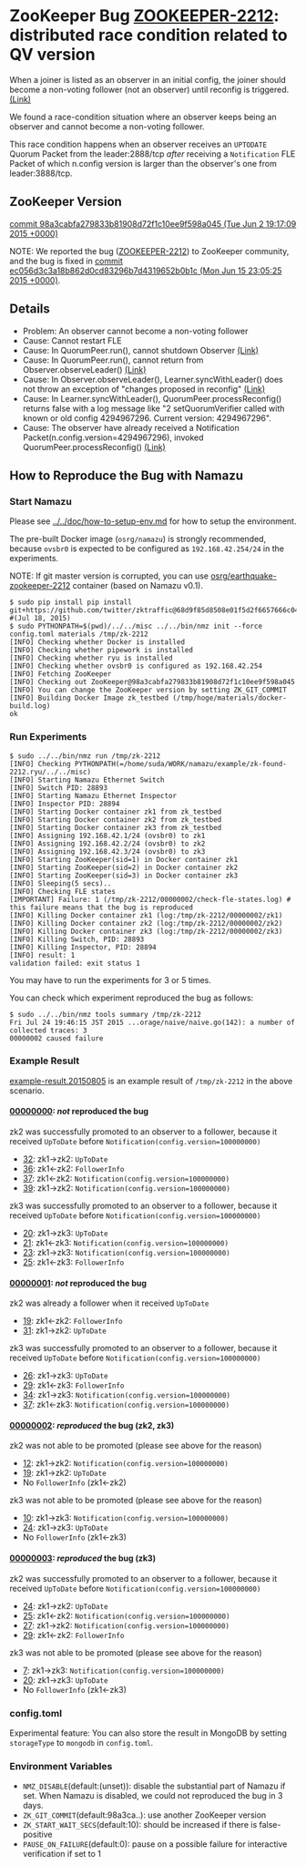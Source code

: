# ZooKeeper Bug [ZOOKEEPER-2212](https://issues.apache.org/jira/browse/ZOOKEEPER-2212): distributed race condition related to QV version

When a joiner is listed as an observer in an initial config,
the joiner should become a non-voting follower (not an observer) until reconfig is triggered. [(Link)](http://zookeeper.apache.org/doc/trunk/zookeeperReconfig.html#sc_reconfig_general)

We found a race-condition situation where an observer keeps being an observer and cannot become a non-voting follower.

This race condition happens when an observer receives an `UPTODATE` Quorum Packet from the leader:2888/tcp *after* receiving a `Notification` FLE Packet of which n.config version is larger than the observer's one from leader:3888/tcp.

## ZooKeeper Version
[commit 98a3cabfa279833b81908d72f1c10ee9f598a045 (Tue Jun 2 19:17:09 2015 +0000)](https://github.com/apache/zookeeper/commit/98a3cabfa279833b81908d72f1c10ee9f598a045)

NOTE: We reported the bug ([ZOOKEEPER-2212](https://issues.apache.org/jira/browse/ZOOKEEPER-2212)) to ZooKeeper community, and the bug is fixed in [commit ec056d3c3a18b862d0cd83296b7d4319652b0b1c (Mon Jun 15 23:05:25 2015 +0000)](https://github.com/apache/zookeeper/commit/ec056d3c3a18b862d0cd83296b7d4319652b0b1c).

## Details
 * Problem: An observer cannot become a non-voting follower
 * Cause: Cannot restart FLE
 * Cause: In QuorumPeer.run(), cannot shutdown Observer [(Link)](https://github.com/apache/zookeeper/blob/98a3cabfa279833b81908d72f1c10ee9f598a045/src/java/main/org/apache/zookeeper/server/quorum/QuorumPeer.java#L1014)
 * Cause: In QuorumPeer.run(), cannot return from Observer.observeLeader()  [(Link)](https://github.com/apache/zookeeper/blob/98a3cabfa279833b81908d72f1c10ee9f598a045/src/java/main/org/apache/zookeeper/server/quorum/QuorumPeer.java#L1010)
 * Cause: In Observer.observeLeader(), Learner.syncWithLeader() does not throw an exception of "changes proposed in reconfig" [(Link)](https://github.com/apache/zookeeper/blob/98a3cabfa279833b81908d72f1c10ee9f598a045/src/java/main/org/apache/zookeeper/server/quorum/Observer.java#L79)
 * Cause: In Learner.syncWithLeader(), QuorumPeer.processReconfig() returns false with a log message like "2 setQuorumVerifier called with known or old config 4294967296. Current version: 4294967296".
 * Cause: The observer have already received a Notification Packet(n.config.version=4294967296), invoked QuorumPeer.processReconfig() [(Link)](https://github.com/apache/zookeeper/blob/98a3cabfa279833b81908d72f1c10ee9f598a045/src/java/main/org/apache/zookeeper/server/quorum/FastLeaderElection.java#L291-304)
   

## How to Reproduce the Bug with Namazu
    
### Start Namazu
Please see [../../doc/how-to-setup-env.md](../../doc/how-to-setup-env.md) for how to setup the environment.

The pre-built Docker image (`osrg/namazu`) is strongly recommended, 
because `ovsbr0` is expected to be configured as `192.168.42.254/24` in the experiments.

NOTE: If git master version is corrupted, you can use [osrg/earthquake-zookeeper-2212](https://registry.hub.docker.com/u/osrg/earthquake-zookeeper-2212/) container (based on Namazu v0.1).

    $ sudo pip install pip install git+https://github.com/twitter/zktraffic@68d9f85d8508e01f5d2f6657666c04e444e6423c  #(Jul 18, 2015)
    $ sudo PYTHONPATH=$(pwd)/../../misc ../../bin/nmz init --force config.toml materials /tmp/zk-2212
    [INFO] Checking whether Docker is installed
    [INFO] Checking whether pipework is installed
    [INFO] Checking whether ryu is installed
    [INFO] Checking whether ovsbr0 is configured as 192.168.42.254
    [INFO] Fetching ZooKeeper
    [INFO] Checking out ZooKeeper@98a3cabfa279833b81908d72f1c10ee9f598a045
    [INFO] You can change the ZooKeeper version by setting ZK_GIT_COMMIT
    [INFO] Building Docker Image zk_testbed (/tmp/hoge/materials/docker-build.log)
    ok


### Run Experiments
    
    $ sudo ../../bin/nmz run /tmp/zk-2212
    [INFO] Checking PYTHONPATH(=/home/suda/WORK/namazu/example/zk-found-2212.ryu/../../misc)
    [INFO] Starting Namazu Ethernet Switch
    [INFO] Switch PID: 28893
    [INFO] Starting Namazu Ethernet Inspector
    [INFO] Inspector PID: 28894
    [INFO] Starting Docker container zk1 from zk_testbed
    [INFO] Starting Docker container zk2 from zk_testbed
    [INFO] Starting Docker container zk3 from zk_testbed
    [INFO] Assigning 192.168.42.1/24 (ovsbr0) to zk1
    [INFO] Assigning 192.168.42.2/24 (ovsbr0) to zk2
    [INFO] Assigning 192.168.42.3/24 (ovsbr0) to zk3
    [INFO] Starting ZooKeeper(sid=1) in Docker container zk1
    [INFO] Starting ZooKeeper(sid=2) in Docker container zk2
    [INFO] Starting ZooKeeper(sid=3) in Docker container zk3
    [INFO] Sleeping(5 secs)..
    [INFO] Checking FLE states
    [IMPORTANT] Failure: 1 (/tmp/zk-2212/00000002/check-fle-states.log) # this failure means that the bug is reproduced
    [INFO] Killing Docker container zk1 (log:/tmp/zk-2212/00000002/zk1)
    [INFO] Killing Docker container zk2 (log:/tmp/zk-2212/00000002/zk2)
    [INFO] Killing Docker container zk3 (log:/tmp/zk-2212/00000002/zk3)
    [INFO] Killing Switch, PID: 28893
    [INFO] Killing Inspector, PID: 28894
    [INFO] result: 1
    validation failed: exit status 1


    
You may have to run the experiments for 3 or 5 times.

You can check which experiment reproduced the bug as follows:

    $ sudo ../../bin/nmz tools summary /tmp/zk-2212
    Fri Jul 24 19:46:15 JST 2015 ...orage/naive/naive.go(142): a number of collected traces: 3
    00000002 caused failure

### Example Result

[example-result.20150805](example-result.20150805) is an example result of `/tmp/zk-2212` in the above scenario.

#### [00000000](example-result.20150805/00000000): *not* reproduced the bug
zk2 was successfully promoted to an observer to a follower, because it received `UpToDate` before `Notification(config.version=100000000)`

* [32](example-result.20150805/00000000/actions/32.event.json): zk1->zk2: `UpToDate`
* [36](example-result.20150805/00000000/actions/36.event.json): zk1<-zk2: `FollowerInfo`
* [37](example-result.20150805/00000000/actions/37.event.json): zk1<-zk2: `Notification(config.version=100000000)`
* [39](example-result.20150805/00000000/actions/39.event.json): zk1->zk2: `Notification(config.version=100000000)`


zk3 was successfully promoted to an observer to a follower, because it received `UpToDate` before `Notification(config.version=100000000)`

* [20](example-result.20150805/00000000/actions/20.event.json): zk1->zk3: `UpToDate`
* [21](example-result.20150805/00000000/actions/21.event.json): zk1<-zk3: `Notification(config.version=100000000)`
* [23](example-result.20150805/00000000/actions/23.event.json): zk1->zk3: `Notification(config.version=100000000)`
* [25](example-result.20150805/00000000/actions/25.event.json): zk1<-zk3: `FollowerInfo`

#### [00000001](example-result.20150805/00000001): *not* reproduced the bug
zk2 was already a follower when it received `UpToDate`

* [19](example-result.20150805/00000001/actions/19.event.json): zk1<-zk2: `FollowerInfo`
* [31](example-result.20150805/00000001/actions/31.event.json): zk1->zk2: `UpToDate`

zk3 was successfully promoted to an observer to a follower, because it received `UpToDate` before `Notification(config.version=100000000)`

* [26](example-result.20150805/00000001/actions/26.event.json): zk1->zk3: `UpToDate`
* [29](example-result.20150805/00000001/actions/29.event.json): zk1<-zk3: `FollowerInfo`
* [34](example-result.20150805/00000001/actions/34.event.json): zk1->zk3: `Notification(config.version=100000000)`
* [37](example-result.20150805/00000001/actions/37.event.json): zk1<-zk3: `Notification(config.version=100000000)`

#### [00000002](example-result.20150805/00000002): *reproduced* the bug (zk2, zk3)
zk2 was not able to be promoted (please see above for the reason)

* [12](example-result.20150805/00000002/actions/12.event.json): zk1->zk2: `Notification(config.version=100000000)`
* [19](example-result.20150805/00000002/actions/19.event.json): zk1->zk2: `UpToDate`
* No `FollowerInfo` (zk1<-zk2)

zk3 was not able to be promoted (please see above for the reason)

* [10](example-result.20150805/00000002/actions/10.event.json): zk1->zk3: `Notification(config.version=100000000)`
* [24](example-result.20150805/00000002/actions/24.event.json): zk1->zk3: `UpToDate`
* No `FollowerInfo` (zk1<-zk3)

#### [00000003](example-result.20150805/00000003): *reproduced* the bug (zk3)
zk2 was successfully promoted to an observer to a follower, because it received `UpToDate` before `Notification(config.version=100000000)`

* [24](example-result.20150805/00000003/actions/24.event.json): zk1->zk2: `UpToDate`
* [25](example-result.20150805/00000003/actions/25.event.json): zk1<-zk2: `Notification(config.version=100000000)`
* [27](example-result.20150805/00000003/actions/27.event.json): zk1->zk2: `Notification(config.version=100000000)`
* [29](example-result.20150805/00000003/actions/29.event.json): zk1<-zk2: `FollowerInfo`

zk3 was not able to be promoted (please see above for the reason)

* [7](example-result.20150805/00000003/actions/7.event.json): zk1->zk3: `Notification(config.version=100000000)`
* [20](example-result.20150805/00000003/actions/20.event.json): zk1->zk3: `UpToDate`
* No `FollowerInfo` (zk1<-zk3)

### config.toml
Experimental feature: You can also store the result in MongoDB by setting `storageType` to `mongodb` in `config.toml`.

### Environment Variables

 * `NMZ_DISABLE`(default:(unset)): disable the substantial part of Namazu if set. When Namazu is disabled, we could not reproduced the bug in 3 days.
 * `ZK_GIT_COMMIT`(default:98a3ca..): use another ZooKeeper version
 * `ZK_START_WAIT_SECS`(default:10): should be increased if there is false-positive
 * `PAUSE_ON_FAILURE`(default:0): pause on a possible failure for interactive verification if set to 1

